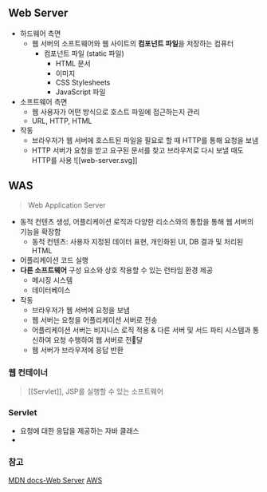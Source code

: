 ## Web Server
- 하드웨어 측면
	- 웹 서버의 소프트웨어와 웹 사이트의 **컴포넌트 파일**을 저장하는 컴퓨터
		- 컴포넌트 파일 (static 파일)
			- HTML 문서
			- 이미지
			- CSS Stylesheets
			- JavaScript 파일
- 소프트웨어 측면
	- 웹 사용자가 어떤 방식으로 호스트 파일에 접근하는지 관리
	- URL, HTTP, HTML
- 작동
	- 브라우저가 웹 서버에 호스트된 파일을 필요로 할 때 HTTP를 통해 요청을 보냄
	- HTTP 서버가 요청을 받고 요구된 문서를 찾고 브라우저로 다시 보낼 때도 HTTP를 사용
![[web-server.svg]]
## WAS
> Web Application Server

- 동적 컨텐츠 생성, 어플리케이션 로직과 다양한 리소스와의 통합을 통해 웹 서버의 기능을 확장함
	- 동적 컨텐츠: 사용자 지정된 데이터 표현, 개인화된 UI, DB 결과 및 처리된 HTML
- 어플리케이션 코드 실행
- **다른 소프트웨어** 구성 요소와 상호 작용할 수 있는 런타임 환경 제공
	- 메시징 시스템
	- 데이터베이스
- 작동
	- 브라우저가 웹 서버에 요청을 보냄
	- 웹 서버는 요청을 어플리케이션 서버로 전송
	- 어플리케이션 서버는 비지니스 로직 적용 & 다른 서버 및 서드 파티 시스템과 통신하여 요청 수행하여 웹 서버로 전달
	- 웹 서버가 브라우저에 응답 반환

### 웹 컨테이너
> [[Servlet]], JSP를 실행할 수 있는 소프트웨어

### Servlet
- 요청에 대한 응답을 제공하는 자바 클래스
- 

### 참고
[MDN docs-Web Server](https://developer.mozilla.org/en-US/docs/Learn/Common_questions/Web_mechanics/What_is_a_web_server)
[AWS](https://aws.amazon.com/ko/compare/the-difference-between-web-server-and-application-server/)

